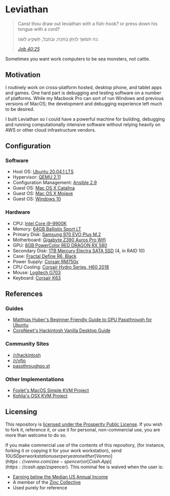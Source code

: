 # Leviathan
> Canst thou draw out leviathan with a fish-hook? or press down his tongue with a cord?
>
> כה  תִּמְשֹׁךְ לִוְיָתָן בְּחַכָּה;    וּבְחֶבֶל, תַּשְׁקִיעַ לְשֹׁנוֹ.
>
> <cite><a href="https://www.mechon-mamre.org/p/pt/pt2740.htm#15">Job 40:25</a></cite>

Sometimes you want work computers to be sea monsters, not cattle.

## Motivation
I routinely work on cross-platform hosted, desktop phone, and tablet apps and games. One hard part is debugging and testing software on a number of platforms. While my Macbook Pro can sort of run Windows and previous versions of MacOS; the development and debugging experience left much to be desired.

I built Leviathan so I could have a powerful machine for building, debugging and running computationally intensive software without relying heavily on AWS or other cloud infrastructure vendors.

## Configuration
### Software
- Host OS: [Ubuntu 20.04.1 LTS](http://releases.ubuntu.com/20.04/)
- Hypervisor: [QEMU 2.11](https://github.com/qemu/qemu/tree/stable-2.12)
- Configuration Management: [Ansible 2.9](https://docs.ansible.com/ansible/2.9/index.html)
- Guest OS: [Mac OS X Catalina](https://www.apple.com/macos/catalina/)
- Guest OS: [Mac OS X Mojave](https://support.apple.com/macos/mojave)
- Guest OS: [Windows 10](https://www.microsoft.com/en-us/windows/get-windows-10)

### Hardware
- CPU: [Intel Core i9-9900K](https://www.newegg.com/core-i9-9th-gen-intel-core-i9-9900k/p/N82E16819117957?Item=N82E16819117957)
- Memory: [64GB Ballistix Sport LT](https://www.newegg.com/ballistix-64gb-288-pin-ddr4-sdram/p/N82E16820156087?Item=N82E16820156087)
- Primary Disk: [Samsung 970 EVO Plus M.2](https://www.newegg.com/samsung-970-evo-plus-1tb/p/N82E16820147743?Item=N82E16820147743)
- Motherboard: [Gigabyte Z390 Auros Pro Wifi](https://www.newegg.com/p/N82E16813145091?Item=N82E16813145091)
- GPU: [8GB PowerColor RED DRAGON RX 580](https://www.newegg.com/powercolor-radeon-rx-580-axrx-580-8gbd5-3dhdv2-oc/p/N82E16814131720)
- Secondary Disk: [1TB Mercury Electra SATA SSD](https://eshop.macsales.com/item/Other%20World%20Computing/S3D7E6GT1.0/) (4, in RAID 10)
- Case: [Fractal Define R6, Black](https://www.newegg.com/black-fractal-design-define-r6-atx-mid-tower/p/N82E16811352089?Item=N82E16811352089)
- Power Supply: [Corsair RM750x](https://www.newegg.com/corsair-rmx-series-rm750x-cp-9020179-na-750w/p/N82E16817139233?Item=N82E16817139233)
- CPU Cooling: [Corsair Hydro Series, H60 2018](https://www.newegg.com/p/N82E16835181140?Item=N82E16835181140)
- Mouse: [Logitech G703](https://www.newegg.com/logitech-910-005638-g703-usb-lightspeed-wireless/p/N82E16826197342?Item=N82E16826197342)
- Keyboard: [Corsair K63](https://www.newegg.com/black-corsair-k63-cherry-mx-red/p/N82E16823816107?Item=N82E16823816107)

## References
### Guides
- [Matthias Huber's Beginner Friendly Guide to GPU Passthrough for Ubuntu](https://mathiashueber.com/windows-virtual-machine-gpu-passthrough-ubuntu/)
- [CorpNewt's Hackintosh Vanilla Desktop Guide](https://hackintosh.gitbook.io/-r-hackintosh-vanilla-desktop-guide/)

### Community Sites
- [/r/hackintosh](https://www.reddit.com/r/hackintosh/)
- [/r/vfio](https://www.reddit.com/r/VFIO/)
- [passthroughpo.st](https://passthroughpo.st)

### Other Implementations
- [Foxlet's MacOS Simple KVM Project](https://github.com/foxlet/macOS-Simple-KVM)
- [Kohlia's OSX KVM Project](https://github.com/kholia/OSX-KVM)


## Licensing

This repository is [licensed under the Prosperity Public License](./LICENSE). If you wish to fork it, reference it, or use it for personal, non-commercial use, you are more than welcome to do so.

If you make commercial use of the contents of this repository, (for instance, forking it or copying it for your work workstation), send $10 USD per workstation user per year on either [Venmo](https://venmo.com/zee-spencer) or [Cash.App](https://cash.app/$zspencer). This nominal fee is waived when the user is:
- [Earning below the Median US Annual Income](https://en.wikipedia.org/wiki/Personal_income_in_the_United_States)
- A member of the [Zinc Collective](https://zinc.coop)
- Used purely for reference